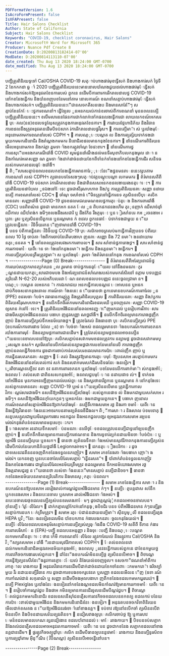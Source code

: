 ```yaml
---
PDFFormatVersion: 1.6
IsAcroFormPresent: false
IsXFAPresent: false
Title: Hair Salons Checklist
Author: State of California
Subject: Hair Salons Checklist
Keywords: "COVID-19, checklist coronavirus, Hair Salons"
Creator: Microsoft® Word for Microsoft 365
Producer: Nuance Pdf Create 8
CreationDate: D:20200813182414-07'00'
ModDate: D:20200814113110-07'00'
date_created: Thu Aug 13 2020 18:24:00 GMT-0700
date_modified: Thu Aug 13 2020 18:24:00 GMT-0700
---
```

បញ្ជីត្រួរពិនិរយទូទៅ Cal/OSHA COVID-19 
សត្ាប់ហាងផារ់មុខទ្វើសក់ និងហាងការ់សក់ 
ថ្ងៃទី 2 ខែកកកដា ឆ្ន ាំ 2020 
បញ្ជីត្រួរពិនិរយននេះមាននោលបាំណងជួយដល់ហាងផារ់មុែន្វើសក់ និងហាងការ់សក់ឱ្យអនុវរតខែនការរបស់
ពួកនេ នដើមបីការពារការរីករាលដាលថ្ន COVID-19 នៅកខនែងន្វើការ និងបាំនពញបខនែមនៅតាម នោលការណ៍
ខណនាំសត្មាប់ហាងផារ់មុែន្វើសក់ និងហាងការ់សក់។ បញ្ជីត្រួរពិនិរយននេះេឺជានសចកតីសនងេប និងមានសារែែីៗ
សត្មាប់ខែនកែែេះថ្នការខណនាំ។ ន្វើឲ្យែល ួនអនកយល់កាន់ខរចាស់ពីការខណនាំ មុននពលនត្បើបញ្ជីត្រួរពិនិរយននេះ។ 
ខលឹមសារននផែនការជាក់លាក់ទៅកផនលងទ្វើការជា
លាយលកខណ៍អកសរ 
 បុេគល(នន)ខដលទទួលែុសត្រូវកនុងការអនុវរតខែនការ។ 
 ការវាយរថ្មែហានិភ័យ និងវិធានការខដលនឹងត្រូវអនុវរតនដើមបីទប់សាក រ់ការរីករាលដាលថ្នវីរុស។ 
 ការនត្បើមា៉ា ស់ ឬរបាំងមុែ អនុនោមតាមការខណនាំរបស់ CDPH ។ 
 ការបណ្ុេះបណ្តត ល និងការត្បត្ស័យទាក់ទងជាមួយកមមករនិនោជិរ និងរាំណ្តងកមមករ
និនោជិរខដលមានកនុងខែនការ។ 
 ដាំនណើរការពិនិរយនមើលអនុនោមភាព និងករ់ត្តា ត្ពមទាាំងខករត្មូវចាំណុ ចែវេះខារ។ 
 ដាំនណើរការថ្នការនសុើបអនងករករណីជាំងឺ COVID សូមជូនដាំណឹងដល់មនទីរសុខាភិបលកនុងមូល
ដាា ន និងកាំណរ់អរតសញ្ញា ណ ត្ពមទាាំងដាក់ដាច់នដាយខែកពីទាំនក់ទាំនងនៅកខនែងន្វើការជិរ
សនិទធរបស់កមមករខដលឆ្ែងជាំងឺ។  
 ពិ្ីសារសត្មាប់នពលខដលកខនែងន្វើការមានការែ្ុេះនែើងថ្ននមនរាេននេះត្សបតាម ការខណនាំ
របស់ CDPH។ 
ត្បធានបទទែសងៗសត្ាប់វគ្គបណ្តុះបណ្តា លកមមករ 
 ព័រ៌មានសតីពីជាំងឺ COVID-19 ទប់សាក រ់ការរីករាលដាល និងជាពិនសសអនកខដលងាយរងនត្ោេះ។ 
 ការត្រួរពិនិរយនដាយែល ួនឯងនៅែទេះ ដូចជាសីរុណហភាព និង/ឬ ការត្រួរពិនិរយនរាេសញ្ញា នដាយ
នត្បើ ការខណនាំរបស់ CDC។ 
 ចាំណុ ចសាំខាន់ េឺមិនត្រូវនៅន្វើការនទ ត្បសិននបើបុេគលិក មាននរាេសញ្ញាជាំងឺ COVID-19 
ដូចខដលមជឈមណឌលថ្នការត្េប់ត្េង និងការពារជាំងឺ (CDC) បនពិពណ៌ន ដូចជា មានកអក 
នតត ែល ួន ពិបកដកដនងហើម ត្េុនញាក់ ឈឺសាច់ដុាំ ឈឺកាល ឈឺបាំពង់ក ងមីៗខលងដឹងរសជារិ ឬ
ដឹងកែិន រឹងត្ចមុេះ ឬន ៀរសាំនបរ កអ ួរចនងាអ រ ឬរាេរូស ឬត្បសិននបើពួកនេ ឬនរណ្តមាន ក់ ខដល
ពួកនេធាែ ប់ទាក់ទងជាមួយ ន ើយត្រូវបនន្វើនរាេ វិនិច័័យរកន ើញថាមានជាំងឺ COVID-19។  
 បនទ ប់ពីការន្វើនរាេវិនិច័័យថ្ន COVID-19 បុេគលិកអាចត្រលប់មកន្វើការវិញបនទ ប់ពីរយៈ
នពល 10 ថ្ងៃ ចាប់តាាំងពីការចាប់នែតើមបងាហ ញនរាេសញ្ញា និង 72 នមា៉ា ងនដាយោម នត្េុននតត ។ 
 នៅនពលត្រូវខសវងរកការពាបល។ 
 សារៈសាំខាន់ថ្នការោងថ្ដ។ 
 សារៈសាំខាន់ថ្នការរកាចមាៃ យពីោន ទាាំងនៅកនុងនមា៉ា ងន្វើការ និងនត្តនមា៉ា ងន្វើការ។ 
 ការនត្បើត្បស់បនត្រឹមត្រូវថ្នមា៉ា ស ឬរបាំងមុែ រួមទាាំងព័រ៌មាននៅកនុង ការខណនាំរបស់ CDPH
។ 
----------------Page (0) Break----------------
 ព័រ៌មានសតីពីអរែត្បនោជន៍ថ្នការឈប់សត្មាកមានត្បក់ឈន ួល រួមមាន ចាប់ថ្នការនឆ្ែើយរប
នៅនឹងនមនរាេកូរ ូណ្តនដាយយកត្េួសារជាចមបង និងអរែត្បនោជន៍សាំណងរបស់កមមករសែិរនៅ
នត្កាម បទបញ្ញជ ត្បរិបរតិ N-62-20 របស់អភិបលរដា ែណៈនពលខដលបទបញ្ញជ ននេះចូលជា្រមា
ន។ 
 បណ្ុេះបណ្តត លអនកន ៉ា ការឯករាជយ អនកន្វើការបនណ្តដ េះអាសនន ឬអនកជាប់កិចចសនាកនុងនោល
ការណ៍ទាាំងននេះ ន ើយធានថា ពួកនេមានឧបករណ៍ការពារែល ួន (PPE) ខដលចាាំបច់។ 
 វធាធានការត្គ្ប់ត្គ្ង និងត្រួរពិនិរយបុគ្គល 
 ការពិនិរយនរាេសញ្ញា និង/ឬការពិនិរយសីរុណហភាព។ 
 នលើកទឹកចិរតកមមករនិនោជិរខដលឈឺ ឬនចញនរាេសញ្ញា COVID-19 ឲ្យសាន ក់នៅែទេះ។ 
 ត្រួរពិនិរយអរិងិជននៅនពលអនញ្ាើញមកដល់ ឬនរៀបការវិភាេសារជាងមីសត្មាប់អរិងិជនខដល
បងាហ ញនូវសញ្ញា ណថ្នជាំងឺ។ 
 នលើកទឹកចិរតឲ្យមានការោងថ្ដញឹកញាប់ និងការនត្បើត្បស់ទឹកអនម័យោងថ្ដ។ 
 ត្រូវខរែតល់ និងធានថា បុេគលិកនត្បើត្បស់ PPE (ឧបករណ៍ការពារផាទ ល់ែល ួន) ចាាំបច់ទាាំងអស់ 
ខដលរួមមានទាាំងឧបករណ៍ការពារខភនក របាំងការពារមុែ និងនត្សាមថ្ដការពារជានដើម។ 
 ត្រូវែតល់នត្សាមថ្ដខដលអាចនត្បើន ើយនបេះនចាលបននៅឱ្យបុេគលិកសត្មាប់នសវាកមមខដលត្រូវការ
នត្សាមថ្ដ ដូចជានសវាកមមប្ ូរសណ្តា នសក់។ សូមេិរនៅនលើការែតល់នត្សាមថ្ដជាការបខនែមនៅនលើ
ការោងថ្ដញឹកញាប់នពលន្វើកិចចការ ដូចជាការចាប់កាន់របស់របរខដលមានការប៉ាេះពាល់ញឹក
ញាប់ ឬការន្វើនរសតរកនរាេសញ្ញា។ 
 ែតល់ និងរត្មូវឱ្យមានការត្េបមុែឱ្យបនសាអ រសត្មាប់កមមករ និងអរិងិជននៅនពលែតល់ការ់
សក់ និងនសវាកមមសក់ជិរសនិទធនែេងនទៀរ។ 
 េួរពិចារណ្តនត្បើខវ នតា ខវ នតាការពារខភនក ឬរបាំងមុែបខនែមនលើការពាក់មា៉ា ស់កនុងអាំែុ ងនពល
ែតល់នសវា ជាពិនសសកនុងអាំែុ ងនពលជួបមុែោន នដាយផាទ ល់។ 
 ទាក់ទងនៅអរិងិជន មុនការអនញ្ជើញមកដល់របស់ពួេនេ និងសួរថានរើពួកនេ ឬនរណ្តមាន ក់
នៅកនុងែទេះរបស់ពួកនេមាននរាេសញ្ញា COVID-19 ឬអរ់ ន ើយត្បសិននបើមាន ត្រូវន្វើការកាល
 វិភាេណ្តរ់សារជាងមី។ នសនើឱ្យអរិងិជននត្បើរបាំងមុែរបស់ពួកនេផាទ ល់ និងមកជាមួយសក់សាអ រ
ងមីៗ។ នសនើឱ្យអរិងិជនកុាំយកកូនៗ ឬអនកនែេងមកជាមួយពួកនេ។ 
 បងាហ ញនោលការណ៍ខណនាំសត្មាប់អរិងិជនឱ្យពាក់របាំងមុែ នត្បើទឹកោងសមាអ រថ្ដ និងរកា
ចមាៃ យពីោន និងន្វើឱ្យវិធានទាាំងននេះអាចរកបនតាមត្បព័នធឌីជីងល។ 
ពិ្ីការសាា រ និងសាល ប់ទមទោគ្ 
 សត្មបសត្មួលជាមួយមិរតរួមការងារ អនកជួល និងអនកជួលបញ្ជរ ឲ្យអនុវរតការសមាអ រឲ្យបន
 មរ់ចរ់កនុងរាំបន់ខដលមានមនុសេកុេះករ។  
 ោងសមាអ រនដាយទឹកសមាែ ប់នមនរាេនលើថ្ែទខដលត្រូវបននត្បើជាទូនៅឲ្យបនញឺកញាប់។ 
 នលើកទឹកចិរតឲ្យមានការនត្បើការឥណទាន និងការទូទារ់ត្បក់នដាយមិនចាាំបច់ប៉ាេះ ឬឲ្យអរិងិ
ជននត្បើលុយ ឬខសក។ 
 ធានថា ត្បព័នធទឹកទាាំងអស់មានសុវរែិភាពកនុងការនត្បើត្បស់នដើមបីការ់បនែយហានិភ័យថ្នជាំងឺ 
Legionnaires។ 
 ដកនត្េឿងបរិកាេ រ ដូចជាទសេនវដតីនននចញពីកខនែងទទួលនភញៀវ។ 
 សមាអ រកខនែងតាាំងបងាហ ញោ៉ា ង មរ់ចរ់។ យកនចញ ឬនបេះនចាលែលិរែលសត្មាប់ “ន្វើនរសត”។ 
 បាំពាក់រាំបន់ទទួលនភញៀវ និងកខនែងការងារ ជាមួយែលិរែលអនម័យត្រឹមត្រូវ ខដលរួមមាន
ទឹកអនម័យោងសមាអ រថ្ដ និងត្កដាសជូរថ្ដ ន ើយធានថា របស់ទាាំងននេះេឺមានសត្មាប់
នត្បើជានិចច។ 
 ធានថា កខនែងអនម័យបនតមានត្បរិបរតិការ និងមានស្ុកត្េប់នពល។  
----------------Page (1) Break----------------
 សមាអ រកខនែងន្វើការ សមាា រ និងឧបករណ៍ននឱ្យបនសាអ រនរៀងរាល់ការណ្តរ់ជួបអរិងិជនមាន
ក់ៗ។ 
 នត្បើេត្មបត្កដាស សនែឹក ឬកខនេងសាអ រ និងនបេះនចាល ឬសមាអ ររាល់អរិងិជនទាាំងអស់។ 
 នបេះនចាលវរថុខដលនត្បើត្បស់បនខរមតងភាែ មៗ ដូចជាត្កណ្តរ់រុុំកខដលអាចនចាលបន។ កុាំនត្បើ
េាំរូែលិរែល។ 
 ដាក់កត្មាលត្ពាំកែវក់នៅកនុង្ុងបិទជិរ បនទ ប់ពីអរិងិជនមាន ក់ៗនត្បើរួច សត្មាប់ការនបក
េក់ត្រឹមត្រូវ។ 
 សមាអ រត្េប់ជាន់នដាយនត្បើមា៉ា សុីនបូម្ូលី ខដលនត្បើរត្មង HEPA ឬវិ្ីនែេងនទៀរខដលមិន
បាំខបកភាន ក់ងារបងកនរាេចូលកនុងែយល់។ 
 នត្បើែលិរែលខដលបនអនុម័រសត្មាប់ការនត្បើត្បស់ត្បឆ្ាំងនឹង COVID-19 សតីពី ទីភាន ក់ងារ
ការពារបរិសាែ ន (EPA)-បញ្ជី ខដលបនអនុញ្ញា រ និងចុេះបញ្ជី និងបណ្ុេះបណ្តត លកមមករពីនត្ោេះ
ថាន ក់េីមី ការខណនាំែលិរែល រត្មូវការែយល់ និងរត្មូវការ Cal/OSHA និង  វិ្ីសា្សតសមាអ រ
ជាំងឺ ឺរនដាយសុវរែិភាពរបស់ CDPH។ 
 ែតល់នពលនវោដល់កមមករនិនោជិរអនុវរតអនម័យកនុងអាំែុ ងនពលប្ ូរនវនន្វើការរបស់ពួកនេ 
ជាខែនកមួយថ្នការពវកិចចការងាររបស់ពួកនេ។ 
 ដាំនែើងឧបករណ៍មិននត្បើថ្ដ ត្បសិននបើអាច។ 
 ពិចារណ្តការន្វើឱ្យត្បនសើរនែើងនូវការនត្ចាេះែយល់ និងែយល់នចញចូល។ 
ទសចកាីផណនាំអាំពីការរកាគ្ាល រោងកាយ 
 អនុវរតវិធានការនដើមបីដាក់ដាច់នដាយខែកចាំនពាេះកមមករោ៉ា ងរិចត្បាំមួយ វីរ នដាយនត្បើវិធាន
ការ ដូចជាការខបងខចករូបវនត ឬសញ្ញា ខដលនមើលន ើញ (ឧទា រណ៍ការកាំណរ់ជាន់ សកុរពណ៌ ឬ
សញ្ញា នដើមបីចងអុលបងាហ ញពីកខនែងខដលកមមករេួរឈរ)។ 
 នត្បើ Plexiglas ឬរបាំងនែេងនទៀរនៅកខនែងណ្តខដលមិនកាំណរ់ឱ្យមានការរកាចមាៃ យពីោន ។ 
 នរៀបចាំការណ្តរ់ជួប និងផាអ កមិនឲ្យមានការនដើរចូលនដើមបីណ្តរ់ជួប។ 
 ពិចារណ្ត ែតល់ជូនកមមករនិនោជិរ ខដលនសនើសុាំជនត្មើសការពវកិចចខដលបនខកខត្ប ខដលការ់
បនែយការប៉ាេះពាល់ជាមួយអរិងិជន និងកមមករនិនោជិរនែេងនទៀរ។ 
 អនុវរតបនចចកវិទាពិនិរយនមើលជាក់ខសតង ន ើយឱ្យអរិងិជនរង់ចាាំនៅខាងនត្ត។ 
 ទប់ទាវ រឱ្យនៅនបើកចាំ  ត្បសិននបើវាមិននបើក និងបិទនដាយសវ័យត្បវរតិនទ។ 
 នជៀសវាងឲ្យបុេគលិករចាប់ថ្ដ ឱ្ប ឬការសាវ េមន៍ខដលមានលកេណៈត្សនដៀងោន ខដលបាំពានដល់
េមាែ ររាងកាយ។ 
 បិទបនទប់សត្មាក និងែតល់ជនត្មើសខដលអាចអនុវរតការរកាចមាៃ យពីោន បន ដូចជាកខនែង
សត្មាកខដលនៅខាងនត្តជានដើម។ 
 ថ្លរត្មូវកិចចត្បជុាំបុេគលិក នដើមបីធានឲ្យបននូវេមាែ ររាងកាយ និងនត្បើទូរស័ពទ ឬការត្បជុាំតាម
អុីន្ឺណិរ ( វិប៊ីណណ្ត) ត្បសិននបើអាចន្វើនៅបន។ 
 
----------------Page (2) Break----------------
